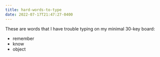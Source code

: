 ```yaml
---
title: hard-words-to-type
date: 2022-07-17T21:47:27-0400
---
```


These are words that I have trouble typing on my minimal 30-key board:

- remember
- know
- object
